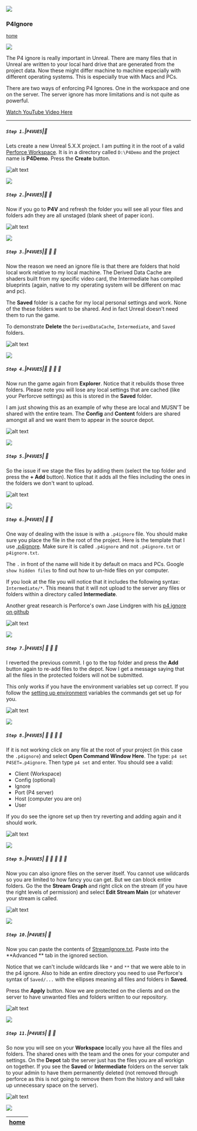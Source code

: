 ![](../images/line3.png)

### P4Ignore

<sub>[home](../README.md#user-content-ue4-hello-world)</sub>

![](../images/line3.png)

The P4 ignore is really important in Unreal.  There are many files that in Unreal are written to your local hard drive that are generated from the project data.  Now these might differ machine to machine especially with different operating systems. This is especially true with Macs and PCs.

There are two ways of enforcing P4 Ignores.  One in the workspace and one on the server.  The server ignore has more limitations and is not quite as powerful.

[Watch YouTube Video Here](https://www.youtube.com/watch?v=S4A3MmBqtrw)
<br>

---


##### `Step 1.`\|`P4VUE5`|:small_blue_diamond:

Lets create a new Unreal 5.X.X project. I am putting it in the root of a valid [Perforce Workspace](https://github.com/maubanel/p4v-unreal/blob/main/workspaces/README.md#user-content-workspaces-in-p4v). It is in a directory called `D:\P4Demo` and the project name is **P4Demo**. Press the **Create** button.

![alt text](images/CreateThirdPersonProject.png)


![](../images/line3.png)

##### `Step 2.`\|`P4VUE5`|:small_blue_diamond: :small_blue_diamond: 

Now if you go to **P4V** and refresh the folder you will see all your files and folders adn they are all unstaged (blank sheet of paper icon).

![alt text](images/NothingStaged.png)

![](../images/line3.png)

##### `Step 3.`\|`P4VUE5`|:small_blue_diamond: :small_blue_diamond: :small_blue_diamond:

Now the reason we need an ignore file is that there are folders that hold local work relative to my local machine.  The Derived Data Cache are shaders built from my specific video card, the Intermediate has compiled blueprints (again, native to my operating system will be different on mac and pc).

The **Saved** folder is a cache for my local personal settings and work.  None of the these folders want to be shared.  And in fact Unreal doesn't need them to run the game.  

To demonstrate **Delete** the `DerivedDataCache`, `Intermediate`, and `Saved` folders.

![alt text](images/DynamicFolders.png)

![](../images/line3.png)

##### `Step 4.`\|`P4VUE5`|:small_blue_diamond: :small_blue_diamond: :small_blue_diamond: :small_blue_diamond:

Now run the game again from **Explorer**.  Notice that it rebuilds those three folders.  Please note you will lose any local settings that are cached (like your Perforcve settings) as this is stored in the **Saved** folder.

I am just showing this as an example of why these are local and MUSN'T be shared with the entire team.  The **Config** and **Content** folders are shared amongst all and we want them to appear in the source depot.

![alt text](images/Regenerates.png)

![](../images/line3.png)

##### `Step 5.`\|`P4VUE5`| :small_orange_diamond:

So the issue if we stage the files by adding them (select the top folder and press the **+ Add** button). Notice that it adds all the files including the ones in the folders we don't want to upload.

![alt text](images/IncludingIncorrectFiles.png)

![](../images/line3.png)

##### `Step 6.`\|`P4VUE5`| :small_orange_diamond: :small_blue_diamond:

One way of dealing with the issue is with a `.p4ignore` file. You should make sure you place the file in the root of the project. Here is the template that I use [.p4ignore](../files/ue5/.p4ignore). Make sure it is called `.p4ignore` and not `.p4ignore.txt` or `p4ignore.txt`.

The `.` in front of the name will hide it by default on macs and PCs.  Google `show hidden files` to find out how to un-hide files on yor computer.

If you look at the file you will notice that it includes the following syntax: `Intermediate/*`.  This means that it will not upload to the server any files or folders within a directory called **Intermediate**. 

Another great research is Perforce's own Jase Lindgren with his [p4 ignore on github](https://gist.github.com/jase-perf)

![alt text](images/p4Ignore.png)

![](../images/line3.png)

##### `Step 7.`\|`P4VUE5`| :small_orange_diamond: :small_blue_diamond: :small_blue_diamond:

I reverted the previous commit.  I go to the top folder and press the **Add** button again to re-add files to the depot. Now I get a message saying that all the files in the protected folders will not be submitted.

This only works if you have the environment variables set up correct.  If you follow the [setting up environment](https://github.com/maubanel/p4v-unreal/blob/main/environment/README.md#user-content-set-up-environment-variables) variables the commands get set up for you.

![alt text](images/IgnoreWorking.png)

![](../images/line3.png)

##### `Step 8.`\|`P4VUE5`| :small_orange_diamond: :small_blue_diamond: :small_blue_diamond: :small_blue_diamond:

If it is not working click on any file at the root of your project (in this case the `.p4ignore`) and select **Open Command Window Here**. The type: `p4 set P4SET=.p4ignore`. Then type `p4 set` and enter.  You should see a valid:
* Client (Workspace)
* Config (optional)
* Ignore
* Port (P4 server)
* Host (computer you are on)
* User

If you do see the ignore set up then try reverting and adding again and it should work.

![alt text](images/p4CommandLine.png)

![](../images/line3.png)

##### `Step 9.`\|`P4VUE5`| :small_orange_diamond: :small_blue_diamond: :small_blue_diamond: :small_blue_diamond: :small_blue_diamond:

Now you can also ignore files on the server itself.  You cannot use wildcards so you are limited to how fancy you can get.  But we can block entire folders.  Go the the **Stream Graph** and right click on the stream (if you have the right levels of permission) and select **Edit Stream Main** (or whatever your stream is called.  

![alt text](images/StreamIgnore.png)

![](../images/line3.png)

##### `Step 10.`\|`P4VUE5`| :large_blue_diamond:

Now you can  paste the contents of [StreamIgnore.txt](../files/ue5/StreamIgnore.txt). Paste into the **Advanced ** tab in the ignored section.

Notice that we can't include wildcards like `*` and `**` that we were able to in the p4 ignore.  Also to hide an entire directory you need to use Perforce's syntax of `Saved/...` with the ellipses meaning all files and folders in **Saved**.

Press the **Apply** button. Now we are protected on the clients and on the server to have unwanted files and folders written to our repository.

![alt text](images/IgnoreStream.png)

![](../images/line3.png)

##### `Step 11.`\|`P4VUE5`| :large_blue_diamond: :small_blue_diamond: 

So now you will see on your **Workspace** locally you have all the files and folders.  The shared ones with the team and the ones for your computer and settings.  On the **Depot** tab the server just has the files you are all workign on together.  If you see the **Saved** or **Intermediate** folders on the server talk to your admin to have them permanently deleted (not removed through perforce as this is not going to remove them from the history and will take up unnecessary space on the server).

![alt text](images/DepotServer.png)

![](../images/line.png)

| [home](../README.md#user-content-ue4-hello-world) | 
|---|
